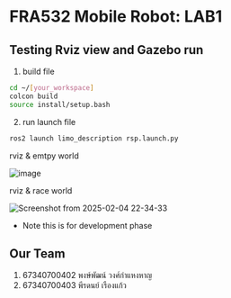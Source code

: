 # FRA532 Mobile Robot: LAB1

## Testing Rviz view and Gazebo run
1) build file
```bash
cd ~/[your_workspace]
colcon build
source install/setup.bash 
```
2) run launch file
```bash
ros2 launch limo_description rsp.launch.py
```
rviz & emtpy world

![image](https://github.com/user-attachments/assets/7ff2a964-89a6-4e39-8077-7e307e79917f)

rviz & race world

![Screenshot from 2025-02-04 22-34-33](https://github.com/user-attachments/assets/5e853149-dc23-49d1-aaf4-c46dc668d1f5)

* Note this is for development phase

## Our Team

1. 67340700402 พงษ์พัฒน์ วงศ์กำแหงหาญ
2. 67340700403 พีรดนย์ เรืองแก้ว
